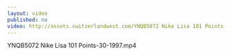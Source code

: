 ```yaml
---
layout: video
published: no
video: http://assets.switzerlandwest.com/YNQB5072 Nike Lisa 101 Points-30-1997.mp4
---
```

YNQB5072 Nike Lisa 101 Points-30-1997.mp4
